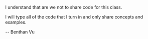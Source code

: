 I understand that are we not to share code for this class.

I will type all of the code that I turn in and only share concepts and examples.

-- Benthan Vu 

